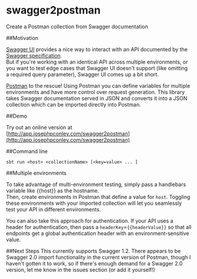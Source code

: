 # swagger2postman
Create a Postman collection from Swagger documentation

##Motivation

[Swagger UI](https://github.com/swagger-api/swagger-ui) provides a nice way to interact with an API documented by the [Swagger specification](https://github.com/swagger-api/swagger-spec).  
But if you're working with an identical API across multiple environments, or you want to test edge cases that Swagger UI doesn't support 
(like omitting a required query parameter), Swagger UI comes up a bit short.  

[Postman](https://www.getpostman.com/) to the rescue!  Using Postman you can define variables for multiple environments and have more control over request generation. 
This library takes Swagger documentation served in JSON and converts it into a JSON collection which can be imported directly into Postman.

##Demo

Try out an online version at [http://app.josephpconley.com/swagger2postman](http://app.josephpconley.com/swagger2postman)
 
##Command line

`sbt run <host> <collectionName> [<key=value> ... ]`

##Multiple environments

To take advantage of multi-environment testing, simply pass a handlebars variable like {{host}} as the hostname.  
Then, create environments in Postman that define a value for `host`.  Toggling these environments with your imported collection will let you seamlessly test
 your API in different environments.
 
You can also take this approach for authentication.  If your API uses a header for authentication, then pass a `headerKey`=`{{headerValue}}`
so that all endpoints get a global authentication header with an environment-sensitive value.

##Next Steps
This currently supports Swagger 1.2.  There appears to be Swagger 2.0 import functionality in the current version of Postman, 
though I haven't gotten it to work, so if there's enough demand for a Swagger 2.0 version, let me know in the issues section (or add it yourself!)